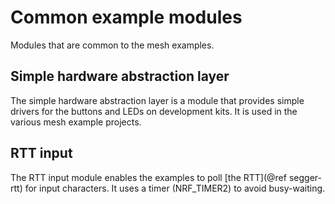 # Common example modules

Modules that are common to the mesh examples.


## Simple hardware abstraction layer

The simple hardware abstraction layer is a module that provides simple drivers for
the buttons and LEDs on development kits. It is used in the various mesh example
projects.


## RTT input

The RTT input module enables the examples to poll [the RTT](@ref segger-rtt) for input characters. It uses a timer (NRF_TIMER2) to avoid busy-waiting.